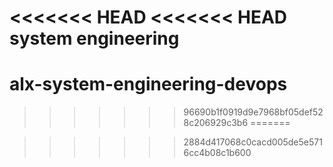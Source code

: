 <<<<<<< HEAD
<<<<<<< HEAD
system engineering
=======
# alx-system-engineering-devops
>>>>>>> 96690b1f0919d9e7968bf05def528c206929c3b6
=======

>>>>>>> 2884d417068c0cacd005de5e5716cc4b08c1b600
